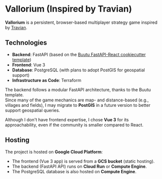 # Vallorium (Inspired by Travian)

**Vallorium** is a persistent, browser-based multiplayer strategy game inspired by [Travian](https://www.travian.com/).

## Technologies

- **Backend**: FastAPI (based on the [Buutu FastAPI-React cookiecutter template](https://github.com/Buuntu/fastapi-react))
- **Frontend**: Vue 3
- **Database**: PostgreSQL (with plans to adopt PostGIS for geospatial support)
- **Infrastructure as Code**: Terraform

The backend follows a modular FastAPI architecture, thanks to the Buutu template.  
Since many of the game mechanics are map- and distance-based (e.g., villages and fields), I may migrate to **PostGIS** in a future version to better support geospatial queries.

Although I don't have frontend expertise, I chose **Vue 3** for its approachability, even if the community is smaller compared to React.

## Hosting

The project is hosted on **Google Cloud Platform**:

- The frontend (Vue 3 app) is served from a **GCS bucket** (static hosting).
- The backend (FastAPI API) runs on **Cloud Run** or **Compute Engine**.
- The PostgreSQL database is also hosted on **Compute Engine**.
